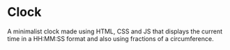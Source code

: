 # Clock
A minimalist clock made using HTML, CSS and JS that displays the current time in a HH:MM:SS format and also using fractions of a circumference.
